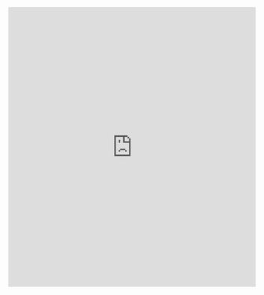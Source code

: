 <p><iframe allowfullscreen width="100%" height="569" class="google-slides-iframe" frameborder="0" scrolling="no" src="https://docs.google.com/presentation/d/e/2PACX-1vS2HmLE9NIH3T3zbuj0YSAS30--0QrvpNKsSU82xtCLGr8j8csdngslVwOKsZ0Nwj7FSYZfXxw_44qW/embed?start=false&amp;loop=false&amp;delayms=3000"></iframe></p>